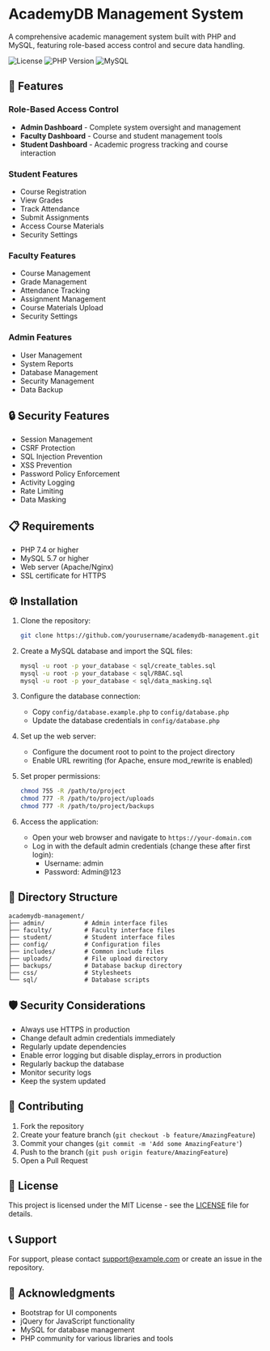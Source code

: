 # AcademyDB Management System

A comprehensive academic management system built with PHP and MySQL, featuring role-based access control and secure data handling.

![License](https://img.shields.io/badge/license-MIT-blue.svg)
![PHP Version](https://img.shields.io/badge/php-%3E%3D7.4-8892BF.svg)
![MySQL](https://img.shields.io/badge/mysql-%3E%3D5.7-4479A1.svg)

## 🌟 Features

### Role-Based Access Control
- **Admin Dashboard** - Complete system oversight and management
- **Faculty Dashboard** - Course and student management tools
- **Student Dashboard** - Academic progress tracking and course interaction

### Student Features
- Course Registration
- View Grades
- Track Attendance
- Submit Assignments
- Access Course Materials
- Security Settings

### Faculty Features
- Course Management
- Grade Management
- Attendance Tracking
- Assignment Management
- Course Materials Upload
- Security Settings

### Admin Features
- User Management
- System Reports
- Database Management
- Security Management
- Data Backup

## 🔒 Security Features

- Session Management
- CSRF Protection
- SQL Injection Prevention
- XSS Prevention
- Password Policy Enforcement
- Activity Logging
- Rate Limiting
- Data Masking

## 📋 Requirements

- PHP 7.4 or higher
- MySQL 5.7 or higher
- Web server (Apache/Nginx)
- SSL certificate for HTTPS

## ⚙️ Installation

1. Clone the repository:
   ```bash
   git clone https://github.com/yourusername/academydb-management.git
   ```

2. Create a MySQL database and import the SQL files:
   ```bash
   mysql -u root -p your_database < sql/create_tables.sql
   mysql -u root -p your_database < sql/RBAC.sql
   mysql -u root -p your_database < sql/data_masking.sql
   ```

3. Configure the database connection:
   - Copy `config/database.example.php` to `config/database.php`
   - Update the database credentials in `config/database.php`

4. Set up the web server:
   - Configure the document root to point to the project directory
   - Enable URL rewriting (for Apache, ensure mod_rewrite is enabled)

5. Set proper permissions:
   ```bash
   chmod 755 -R /path/to/project
   chmod 777 -R /path/to/project/uploads
   chmod 777 -R /path/to/project/backups
   ```

6. Access the application:
   - Open your web browser and navigate to `https://your-domain.com`
   - Log in with the default admin credentials (change these after first login):
     - Username: admin
     - Password: Admin@123

## 📁 Directory Structure

```
academydb-management/
├── admin/           # Admin interface files
├── faculty/         # Faculty interface files
├── student/         # Student interface files
├── config/          # Configuration files
├── includes/        # Common include files
├── uploads/         # File upload directory
├── backups/         # Database backup directory
├── css/             # Stylesheets
└── sql/             # Database scripts
```

## 🛡️ Security Considerations

- Always use HTTPS in production
- Change default admin credentials immediately
- Regularly update dependencies
- Enable error logging but disable display_errors in production
- Regularly backup the database
- Monitor security logs
- Keep the system updated

## 🤝 Contributing

1. Fork the repository
2. Create your feature branch (`git checkout -b feature/AmazingFeature`)
3. Commit your changes (`git commit -m 'Add some AmazingFeature'`)
4. Push to the branch (`git push origin feature/AmazingFeature`)
5. Open a Pull Request

## 📜 License

This project is licensed under the MIT License - see the [LICENSE](LICENSE) file for details.

## 📞 Support

For support, please contact [support@example.com](mailto:support@example.com) or create an issue in the repository.

## 🙏 Acknowledgments

- Bootstrap for UI components
- jQuery for JavaScript functionality
- MySQL for database management
- PHP community for various libraries and tools
